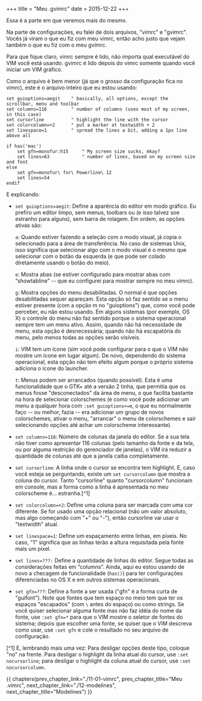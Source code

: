+++
title = "Meu .gvimrc"
date = 2015-12-22
+++

Essa é a parte em que veremos mais do mesmo.

<!-- more -->

Na parte de configurações, eu falei de dois arquivos, "vimrc" e "gvimrc". Vocês já
viram o que eu fiz com meu vimrc, então acho justo que vejam também o que eu
fiz com o meu gvimrc.

Para que fique claro, vimrc sempre é lido, não importa qual executável do VIM
você está usando. gvimrc é lido depois do vimrc somente quando você iniciar um
VIM gráfico.

Como o arquivo é bem menor (já que o grosso da configuração fica no vimrc),
este é o arquivo inteiro que eu estou usando:

```viml
set guioptions=aegit    " basically, all options, except the scrollbar, menu and toolbar
set columns=116         " number of columns (uses most of my screen, in this case)
set cursorline          " highlight the line with the cursor
set colorcolumn=+2      " put a marker at textwidth + 2
set linespace=1         " spread the lines a bit, adding a 1px line above all

if has('mac')
    set gfn=monofur:h15     " My screen size sucks, mkay?
    set lines=63            " number of lines, based on my screen size and font
else
    set gfn=monofur\ for\ Powerline\ 12
    set lines=54
endif
```

E explicando:

* `set guioptions=aegit`: Define a aparência do editor em modo gráfico. Eu
  prefiro um editor limpo, sem menus, toolbars ou (e isso talvez soe estranho
  para alguns), sem barra de rolagem. Em ordem, as opções ativas são:

  `a`: Quando estiver fazendo a seleção com o modo visual, já copia o selecionado
  para a área de transferência. No caso de sistemas Unix, isso significa que
  selecionar algo com o modo visual é o mesmo que selecionar com o botão da
  esquerda (e que pode ser colado diretamente usando o botão do meio).

  `e`: Mostra abas (se estiver configurado para mostrar abas com “showtabline” --
  que eu configurei para mostrar sempre no meu vimrc).

  `g`: Mostra opções do menu desabilitadas. O normal é que opções desabilitadas
  sequer apareçam. Esta opção só faz sentido se o menu estiver presente (com a
  opção m no "guioptions") que, como você pode perceber, eu não estou usando.
  Em alguns sistemas (por exemplo, OS X) o controle do menu não faz sentido
  porque o sistema operacional sempre tem um menu ativo. Assim, quando não há
  necessidade de menu, esta opção é desnecessária; quando não há escapatória do
  menu, pelo menos todas as opções serão visíveis.

  `i`: VIM tem um ícone (sim você pode configurar para o que o VIM não mostre um
  ícone em lugar algum). De novo, dependendo do sistema operacional, esta opção
  não tem efeito algum porque o próprio sistema adiciona o ícone do launcher.

  `t`: Menus podem ser arrancados (quando possível). Esta é uma funcionalidade
  que o GTK+ até a versão 2 tinha, que permitia que os menus fosse
  "desconectados" da área de menu, o que facilita bastante na hora de
  selecionar colorschemes (e como você pode adicionar um menu a qualquer hora
  com `:set guioptions+=m`, o que eu normalmente faço -- ou melhor, fazia -- era
  adicionar um grupo de novos colorschemes, ativar o menu, "arrancar" o menu de
  colorschemes e sair selecionando opções até achar um colorscheme
  interessante).

* `set columns=116`: Número de colunas da janela do editor. Se a sua tela não
  tiver como apresentar 116 colunas (pelo tamanho da fonte e da tela, ou por
  alguma restrição do gerenciador de janelas), o VIM irá reduzir a quantidade
  de colunas até que a janela caiba completamente.

* `set cursorline`: A linha onde o cursor se encontra tem highlight. E, caso
  você esteja se perguntando, existe um `set cursorcolumn` que mostra a coluna do
  cursor. Tanto "cursorline" quanto "cursorcolumn" funcionam em console, mas a
  forma como a linha é apresentada no meu colorscheme é... estranha.[^1]

* `set colorcolumn=+2`: Define uma coluna para ser marcada com uma cor
  diferente. Se for usado uma opção relacional (não um valor absoluto, mas algo
  começando com "+" ou "-"), então cursorline vai usar o "textwidth" atual.

* `set linespace=1`: Define um espaçamento entre linhas, em pixeis. No caso,
  "1" significa que as linhas terão a altura requisitada pela fonte mais um
  pixel.

* `set lines=???:` Define a quantidade de linhas do editor. Segue todas as
  considerações feitas em “columns”. Ainda, aqui eu estou usando de novo a
  checagem de funcionalidade (`has()`) para ter configurações diferenciadas no OS
  X e em outros sistemas operacionais.

* `set gfn=???`: Define a fonte a ser usada ("gfn" é a forma curta de "guifont").
  Note que fontes que tem espaço no meio tem que ter os espaços "escapados"
  (com `\` antes do espaço) ou como strings. Se você quiser selecionar alguma
  fonte mas não faz idéia do nome da fonte, use `:set gfn=*` para que o VIM
  mostre o seletor de fontes do sistema; depois que escolher uma fonte, se
  quiser que o VIM descreva como usar, use `:set gfn` e cole o resultado no seu
  arquivo de configuração.

[^1] E, lembrando mais uma vez: Para desligar opções deste tipo, coloque "no" na
	 frente. Para desligar o highlight da linha atual do cursor, use `:set
	 nocursorline`; para desligar o highlight da coluna atual do cursor, use
	 `:set nocursorcolumn`.

{{ chapters(prev_chapter_link="./11-01-vimrc", prev_chapter_title="Meu .vimrc", next_chapter_link="./12-modelines", next_chapter_title="Modelines") }}
